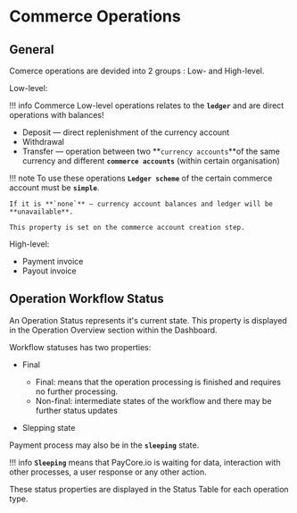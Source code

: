 # Commerce Operations

## General

Comerce operations are devided into 2 groups : Low- and High-level.

Low-level:

!!! info 
    Commerce Low-level operations relates to the **`ledger`** and  are direct operations with balances!

- Deposit — direct replenishment of the currency account
- Withdrawal
- Transfer — operation between two **`currency accounts`**of the same currency and different **`commerce accounts`** (within certain organisation)

!!! note
    To use these operations **`Ledger scheme`** of the certain commerce account must be **`simple`**. 
    
    If it is **`none`** — currency account balances and ledger will be **unavailable**.

    This property is set on the commerce account creation step. 

High-level:

- Payment invoice
- Payout invoice

## Operation Workflow Status
An Operation Status represents it's current state. This property is displayed in the Operation Overview section within the Dashboard. 

Workflow statuses has two  properties: 

- Final
    - Final: means that the operation processing is finished and requires no further processing.
    - Non-final: intermediate states of the workflow and there may be further status updates

- Slepping state

Payment process may also be in the **```sleeping```** state.

!!! info
    **```Sleeping```** means that PayCore.io is waiting for data, interaction with other processes, a user response or any other action.

These status properties are displayed in the Status Table for each operation type.